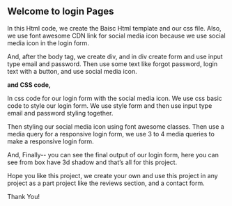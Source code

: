 ## Welcome to login Pages

In this Html code, we create the Baisc Html template and our css file. Also, we use font awesome CDN link for social media icon because we use social media icon in the login form.

And, after the body tag, we create div, and in div create form and use input type email and password.
Then use some text like forgot password, login text with a button, and use social media icon.

**and CSS code,**

In css code for our login form with the social media icon. We use css basic code to style our login form. We use style form and then use input type email and password styling together.

Then styling our social media icon using font awesome classes. Then use a media query for a responsive login form, we use 3 to 4 media queries to make a responsive login form.

And, Finally--
you can see the final output of our login form, here you can see from box have 3d shadow and that’s all for this project.

Hope you like this project, we create your own and use this project in any project as a part project like the reviews section, and a contact form.

Thank You!
